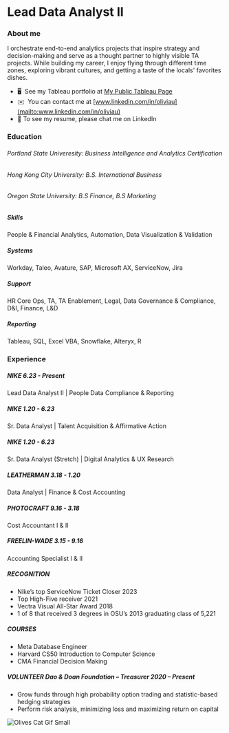 # Lead Data Analyst II

### About me 
I orchestrate end-to-end analytics projects that inspire strategy and decision-making and serve as a thought partner to highly visible TA projects. While building my career, I enjoy flying through different time zones, exploring vibrant cultures, and getting a taste of the locals' favorites dishes.
* 🖥️  See my Tableau portfolio at [My Public Tableau Page](http://rb.gy/appacu)
* ✉️  You can contact me at [www.linkedin.com/in/oliviau](mailto:www.linkedin.com/in/oliviau)
* 💬  To see my resume, please chat me on LinkedIn 

### Education
###### Portland State Univeresity: Business Intelligence and Analytics Certification
###### Hong Kong City University: B.S. International Business
###### Oregon State University: B.S Finance, B.S Marketing

##### Skills		
People & Financial Analytics, Automation, Data Visualization & Validation 

##### Systems 
Workday, Taleo, Avature, SAP, Microsoft AX, ServiceNow, Jira

##### Support 
HR Core Ops, TA, TA Enablement, Legal, Data Governance & Compliance, D&I, Finance, L&D

##### Reporting 
Tableau, SQL, Excel VBA, Snowflake, Alteryx, R

### Experience

##### NIKE	 6.23 - Present
Lead Data Analyst II | People Data Compliance & Reporting 		 
      
##### NIKE	 1.20 - 6.23
Sr. Data Analyst | Talent Acquisition & Affirmative Action 	                                    

##### NIKE	 1.20 - 6.23
Sr. Data Analyst (Stretch) | Digital Analytics & UX Research  		    

##### LEATHERMAN 3.18 - 1.20	 
Data Analyst | Finance & Cost Accounting		     

##### PHOTOCRAFT	9.16 - 3.18
Cost Accountant I & II					     

##### FREELIN-WADE	3.15 - 9.16
Accounting Specialist I & II 		                               

##### RECOGNITION 
* Nike’s top ServiceNow Ticket Closer 2023
* Top High-Five receiver 2021
* Vectra Visual All-Star Award 2018 
* 1 of 8 that received 3 degrees in OSU’s 2013 graduating class of 5,221

##### COURSES	
* Meta Database Engineer
* Harvard CS50 Introduction to Computer Science
* CMA Financial Decision Making 
 
##### VOLUNTEER 	Dao & Doan Foundation – Treasurer 2020 – Present
* Grow funds through high probability option trading and statistic-based hedging strategies
* Perform risk analysis, minimizing loss and maximizing return on capital	    

![Olives Cat Gif Small](https://github.com/oliviasportfolio/oliviasportfolio/assets/30008823/f44db085-717b-4802-a707-b4d6c374255f)


<!--
**oliviasportfolio/oliviasportfolio** is a ✨ _special_ ✨ repository because its `README.md` (this file) appears on your GitHub profile.
### Hi there 👋
Here are some ideas to get you started:

- 🔭 I’m currently working on ...
- 🌱 I’m currently learning ...
- 👯 I’m looking to collaborate on ...
- 🤔 I’m looking for help with ...
- 💬 Ask me about ...
- 📫 How to reach me: ...
- 😄 Pronouns: ...
- ⚡ Fun fact: ...
-->
